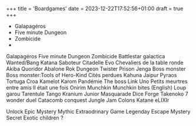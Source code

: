 +++
title = 'Boardgames'
date = 2023-12-22T17:52:56+01:00
draft = true
+++

* Galapagéros
* Five minute Dungeon
* Zombicide
* 

Galapagéros
Five minute Dungeon
Zombicide
Battlestar galactica
Wanted/Bang
Katana
Saboteur
Citadelle
Evo
Chevaliers de la table ronde
Akiba
Quoridor
Abalone
Rok
Dungeon Twister Prison
Jenga
Boss monster 
Boss monster:Tools of Hero-Kind
Cités perdues
Kahuna
Jaipur
Pyraos
Tortuga
Croa
Kamelot
Karom
Pandémie
The boss
Link
Uno
Petits meurtres entre amis
Il était une fois
Onirim
Munchkin
Munchkin bites (English)
Loup garou
Tarentule Tango
Kranium Junior
Masquarade
Dice Forge
Takenoko
7 wonder duel
Catacomb conquest
Jungle Jam
Colons Katane
eLIXIr

Unlock	Epic
	Mystery
	Mythic
	Extraodrinary
	Game
	Legenday
	Escape
	Mystery
	Secret
	Exotic
	children ?



